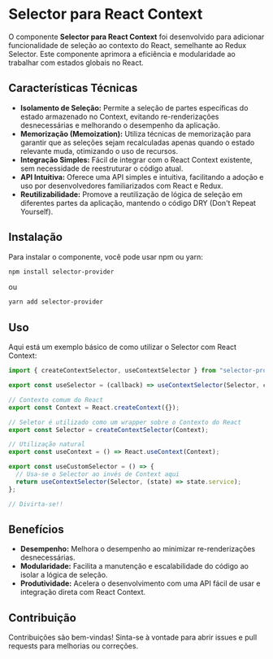 # Selector para React Context

O componente **Selector para React Context** foi desenvolvido para adicionar funcionalidade de seleção ao contexto do React, semelhante ao Redux Selector. Este componente aprimora a eficiência e modularidade ao trabalhar com estados globais no React.

## Características Técnicas

- **Isolamento de Seleção:** Permite a seleção de partes específicas do estado armazenado no Context, evitando re-renderizações desnecessárias e melhorando o desempenho da aplicação.
- **Memorização (Memoization):** Utiliza técnicas de memorização para garantir que as seleções sejam recalculadas apenas quando o estado relevante muda, otimizando o uso de recursos.
- **Integração Simples:** Fácil de integrar com o React Context existente, sem necessidade de reestruturar o código atual.
- **API Intuitiva:** Oferece uma API simples e intuitiva, facilitando a adoção e uso por desenvolvedores familiarizados com React e Redux.
- **Reutilizabilidade:** Promove a reutilização de lógica de seleção em diferentes partes da aplicação, mantendo o código DRY (Don't Repeat Yourself).

## Instalação

Para instalar o componente, você pode usar npm ou yarn:

```bash
npm install selector-provider
```

ou

```bash
yarn add selector-provider
```

## Uso

Aqui está um exemplo básico de como utilizar o Selector com React Context:

```jsx
import { createContextSelector, useContextSelector } from "selector-provider";

export const useSelector = (callback) => useContextSelector(Selector, callback);

// Contexto comum do React
export const Context = React.createContext({});

// Seletor é utilizado como um wrapper sobre o Contexto do React
export const Selector = createContextSelector(Context);

// Utilização natural
export const useContext = () => React.useContext(Context);

export const useCustomSelector = () => {
  // Usa-se o Selector ao invés de Context aqui
  return useContextSelector(Selector, (state) => state.service);
};

// Divirta-se!!

```

## Benefícios

- **Desempenho:** Melhora o desempenho ao minimizar re-renderizações desnecessárias.
- **Modularidade:** Facilita a manutenção e escalabilidade do código ao isolar a lógica de seleção.
- **Produtividade:** Acelera o desenvolvimento com uma API fácil de usar e integração direta com React Context.

## Contribuição

Contribuições são bem-vindas! Sinta-se à vontade para abrir issues e pull requests para melhorias ou correções.
